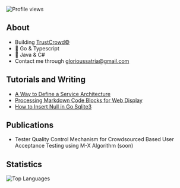 
<p align="left">
  <img src="https://komarev.com/ghpvc/?username=satriadhm&label=Profile%20views&color=0e75b6&style=flat" alt="Profile views" />
</p>

## About
- Building [TrustCrowd©]([https://crowd-control-interface.vercel.app]) 
- 🚀 Go & Typescript
- 🏢 Java & C#
- Contact me through glorioussatria@gmail.com
  
## Tutorials and Writing
- [A Way to Define a Service Architecture](https://www.glorioussatria.my.id/blog/a-way-to-define-a-service-architecture)
- [Processing Markdown Code Blocks for Web Display](http://glorioussatria.my.id/blog/processing-markdown-code-blocks-for-web-display)
- [How to Insert Null in Go Sqlite3](https://www.glorioussatria.my.id/blog/how-to-insert-null-to-sqlite3-with-go)

## Publications
- Tester Quality Control Mechanism for Crowdsourced Based User Acceptance Testing using M-X Algorithm (soon)
 
## Statistics
<p>
  <img src="https://github-readme-stats.vercel.app/api/top-langs/?username=satriadhm&theme=dark&hide_border=false&include_all_commits=true&count_private=true&layout=compact" alt="Top Languages" />
</p>

